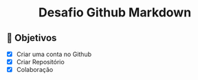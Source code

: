 <h1 align="center">
Desafio Github Markdown
</h1>

## 📝 Objetivos

- [x] Criar uma conta no Github   
- [x] Criar Repositório  
- [x] Colaboração 
